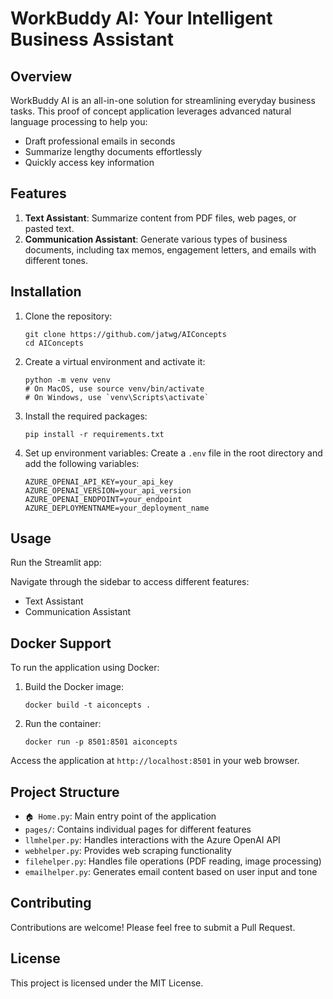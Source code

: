 # WorkBuddy AI: Your Intelligent Business Assistant

## Overview

WorkBuddy AI is an all-in-one solution for streamlining everyday business tasks. This proof of concept application leverages advanced natural language processing to help you:

- Draft professional emails in seconds
- Summarize lengthy documents effortlessly
- Quickly access key information

## Features

1. **Text Assistant**: Summarize content from PDF files, web pages, or pasted text.
2. **Communication Assistant**: Generate various types of business documents, including tax memos, engagement letters, and emails with different tones.

## Installation

1. Clone the repository:
   ```
   git clone https://github.com/jatwg/AIConcepts
   cd AIConcepts
   ```

2. Create a virtual environment and activate it:
   ```
   python -m venv venv
   # On MacOS, use source venv/bin/activate  
   # On Windows, use `venv\Scripts\activate`
   ```

3. Install the required packages:
   ```
   pip install -r requirements.txt
   ```

4. Set up environment variables:
   Create a `.env` file in the root directory and add the following variables:
   ```
   AZURE_OPENAI_API_KEY=your_api_key
   AZURE_OPENAI_VERSION=your_api_version
   AZURE_OPENAI_ENDPOINT=your_endpoint
   AZURE_DEPLOYMENTNAME=your_deployment_name
   ```

## Usage

Run the Streamlit app:


Navigate through the sidebar to access different features:
- Text Assistant
- Communication Assistant

## Docker Support

To run the application using Docker:

1. Build the Docker image:
   ```
   docker build -t aiconcepts .
   ```

2. Run the container:
   ```
   docker run -p 8501:8501 aiconcepts
   ```

Access the application at `http://localhost:8501` in your web browser.

## Project Structure

- `🏠 Home.py`: Main entry point of the application
- `pages/`: Contains individual pages for different features
- `llmhelper.py`: Handles interactions with the Azure OpenAI API
- `webhelper.py`: Provides web scraping functionality
- `filehelper.py`: Handles file operations (PDF reading, image processing)
- `emailhelper.py`: Generates email content based on user input and tone

## Contributing

Contributions are welcome! Please feel free to submit a Pull Request.

## License

This project is licensed under the MIT License.
